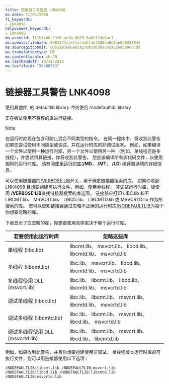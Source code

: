 ```yaml
---
title: 链接器工具警告 LNK4098
ms.date: 11/04/2016
f1_keywords:
- LNK4098
helpviewer_keywords:
- LNK4098
ms.assetid: 1f1b1408-1316-4e34-80f5-6a02f2db0ac1
ms.openlocfilehash: 088124fcce7cafad3fab3280ae0b3ae0d893283e
ms.sourcegitcommit: 6052185696adca270bc9bdbec45a626dd89cdcdd
ms.translationtype: MT
ms.contentlocale: zh-CN
ms.lasthandoff: 10/31/2018
ms.locfileid: "50468713"
---
```

# <a name="linker-tools-warning-lnk4098"></a>链接器工具警告 LNK4098

使用其他库; 的 defaultlib library 冲突使用 /nodefaultlib: library

正在尝试使用不兼容的库进行链接。

> [!NOTE]
>  在运行时库现在包含可防止混合不同类型的指令。 在同一程序中，将收到此警告如果您尝试使用不同类型或调试，并在运行时库的非调试版本。 例如，如果编译一个文件以使用一种运行时库，另一个文件以使用另一种 （例如，单线程还是多线程），并尝试将其链接，你将收到此警告。 您应该编译所有源代码文件，以使用相同的运行时库。 请参阅[使用运行时库](../../build/reference/md-mt-ld-use-run-time-library.md)(**/MD**， **/MT**， **/LD**) 编译器选项的详细信息。

可以使用链接器的[/VERBOSE:LIB](../../build/reference/verbose-print-progress-messages.md)开关，用于确定链接器搜索的库。 如果你收到 LNK4098 且想要创建可执行文件，例如，使用单线程、 非调试运行时库，请使用 **/VERBOSE:LIB**查找链接器搜索的库选项。 链接器应打印 LIBC.lib 和不 LIBCMT.lib、 MSVCRT.lib、 LIBCD.lib、 LIBCMTD.lib 或 MSVCRTD.lib 作为所搜索的库。 您可以告知链接器通过忽略不正确的运行时库[/NODEFAULTLIB](../../build/reference/nodefaultlib-ignore-libraries.md)为每个你想要忽略的库。

下表显示了应忽略的库，你想要使用具体取决于哪个运行时库。

|若要使用此运行时库|忽略这些库|
|-----------------------------------|----------------------------|
|单线程 (libc.lib)|libcmt.lib、 msvcrt.lib、 libcd.lib、 libcmtd.lib、 msvcrtd.lib|
|多线程 (libcmt.lib)|libc.lib、 msvcrt.lib、 libcd.lib、 libcmtd.lib、 msvcrtd.lib|
|多线程使用 DLL (msvcrt.lib)|libc.lib、 libcmt.lib、 libcd.lib、 libcmtd.lib、 msvcrtd.lib|
|调试单线程 (libcd.lib)|libc.lib、 libcmt.lib、 msvcrt.lib、 libcmtd.lib、 msvcrtd.lib|
|调试多线程 (libcmtd.lib)|libc.lib、 libcmt.lib、 msvcrt.lib、 libcd.lib、 msvcrtd.lib|
|调试多线程使用 DLL (msvcrtd.lib)|libc.lib、 libcmt.lib、 msvcrt.lib、 libcd.lib、 libcmtd.lib|

例如，如果收到此警告，并且你想要创建使用非调试、 单线程版本运行时库的可执行文件，您可以用链接器使用以下选项：

```
/NODEFAULTLIB:libcmt.lib /NODEFAULTLIB:msvcrt.lib /NODEFAULTLIB:libcd.lib /NODEFAULTLIB:libcmtd.lib /NODEFAULTLIB:msvcrtd.lib
```